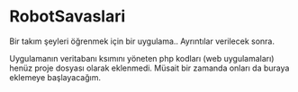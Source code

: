 # RobotSavaslari
 Bir takım şeyleri öğrenmek için bir uygulama.. Ayrıntılar verilecek sonra.
 
 Uygulamanın veritabanı ksımını yöneten php kodları (web uygulamaları) henüz proje dosyası olarak eklenmedi. Müsait bir zamanda onları da buraya eklemeye başlayacağım.
